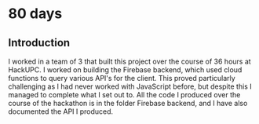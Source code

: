 # 80 days
## Introduction
I worked in a team of 3 that built this project over the course of 36 hours at HackUPC. I worked on building the Firebase backend, which used cloud functions to query various API's for the client. This proved particularly challenging as I had never worked with JavaScript before, but despite this I managed to complete what I set out to. All the code I produced over the course of the hackathon is in the folder Firebase backend, and I have also documented the API I produced.
